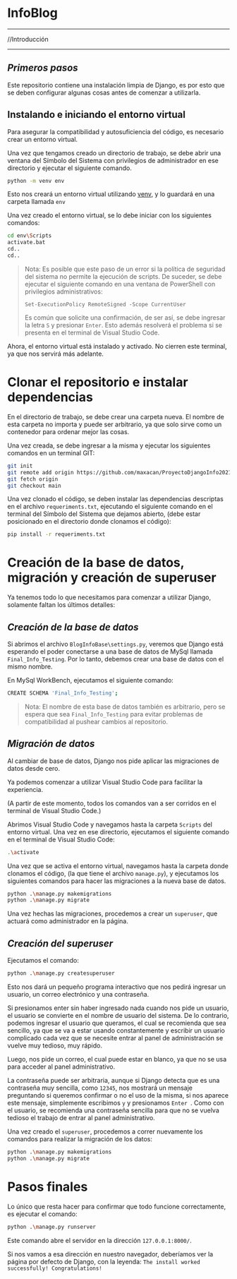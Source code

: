 # InfoBlog 
___
//Introducción
___
## _Primeros pasos_

Este repositorio contiene una instalación limpia de Django, es por esto que se deben configurar algunas cosas antes de comenzar a utilizarla.

## Instalando e iniciando el entorno virtual

Para asegurar la compatibilidad y autosuficiencia del código, es necesario crear un entorno virtual.

Una vez que tengamos creado un directorio de trabajo, se debe abrir una ventana del Símbolo del Sistema con privilegios de administrador en ese directorio y ejecutar el siguiente comando.
```sh
python -m venv env
```
Esto nos creará un entorno virtual utilizando [venv], y lo guardará en una carpeta llamada `env`

Una vez creado el entorno virtual, se lo debe iniciar con los siguientes comandos:

```sh
cd env\Scripts
activate.bat
cd..
cd..
```

> Nota: Es posible que este paso de un error si la política 
> de seguridad del sistema no permite la ejecución de scripts.
> De suceder, se debe ejecutar el siguiente comando en una 
> ventana de PowerShell con privilegios administrativos:
> 
> ```Set-ExecutionPolicy RemoteSigned -Scope CurrentUser```
> 
> Es común que solicite una confirmación, de ser así, se debe ingresar 
la letra `S` y presionar `Enter`.
> Esto además resolverá el problema si se presenta en el terminal
de Visual Studio Code.

Ahora, el entorno virtual está instalado y activado. No cierren este terminal, ya que nos servirá más adelante.

# Clonar el repositorio e instalar dependencias
En el directorio de trabajo, se debe crear una carpeta nueva.
El nombre de esta carpeta no importa y puede ser arbitrario, ya que solo sirve como un contenedor para ordenar mejor las cosas.

Una vez creada, se debe ingresar a la misma y ejecutar los siguientes comandos en un terminal GIT:

```sh
git init
git remote add origin https://github.com/maxacan/ProyectoDjangoInfo2021.git
git fetch origin
git checkout main
```

Una vez clonado el código, se deben instalar las dependencias descriptas en el archivo `requeriments.txt`, ejecutando el siguiente comando en el terminal del Símbolo del Sistema que dejamos abierto, (debe estar posicionado en el directorio donde clonamos el código):

```sh
pip install -r requeriments.txt
```

# Creación de la base de datos, migración y creación de superuser

Ya tenemos todo lo que necesitamos para comenzar a utilizar Django, solamente faltan los últimos detalles:

## _Creación de la base de datos_

Si abrimos el archivo `BlogInfoBase\settings.py`, veremos que Django está esperando el poder conectarse a una base de datos de MySql llamada `Final_Info_Testing`.
Por lo tanto, debemos crear una base de datos con el mismo nombre.

En MySql WorkBench, ejecutamos el siguiente comando:

```sh
CREATE SCHEMA 'Final_Info_Testing';
```

> Nota: El nombre de esta base de datos también es arbitrario, pero 
se espera que sea `Final_Info_Testing` para evitar problemas de compatibilidad
al pushear cambios al repositorio.

## _Migración de datos_
Al cambiar de base de datos, Django nos pide aplicar las migraciones de datos desde cero.

Ya podemos comenzar a utilizar Visual Studio Code para facilitar la experiencia.

(A partir de este momento, todos los comandos van a ser corridos en el terminal de Visual Studio Code.)

Abrimos Visual Studio Code y navegamos hasta la carpeta `Scripts` del entorno virtual.
Una vez en ese directorio, ejecutamos el siguiente comando en el terminal de Visual Studio Code:
```sh
.\activate
```

Una vez que se activa el entorno virtual, navegamos hasta la carpeta donde clonamos el código, (la que tiene el archivo `manage.py`), y ejecutamos los siguientes comandos para hacer las migraciones a la nueva base de datos.

```sh
python .\manage.py makemigrations
python .\manage.py migrate
```

Una vez hechas las migraciones, procedemos a crear un `superuser`, que actuará como administrador en la página.

## _Creación del superuser_

Ejecutamos el comando: 
```sh
python .\manage.py createsuperuser
```

Esto nos dará un pequeño programa interactivo que nos pedirá ingresar un usuario, un correo electrónico y una contraseña.

Si presionamos enter sin haber ingresado nada cuando nos pide un usuario, el usuario se convierte en el nombre de usuario del sistema. De lo contrario, podemos ingresar el usuario que queramos, el cual se recomienda que sea sencillo, ya que se va a estar usando constantemente y escribir un usuario complicado cada vez que se necesite entrar al panel de administración se vuelve muy tedioso, muy rápido.

Luego, nos pide un correo, el cual puede estar en blanco, ya que no se usa para acceder al panel administrativo.

La contraseña puede ser arbitraria, aunque si Django detecta que es una contraseña muy sencilla, como `12345`, nos mostrará un mensaje preguntando si queremos confirmar o no el uso de la misma, si nos aparece este mensaje, simplemente escribimos `y` y presionamos `Enter `.
Como con el usuario, se recomienda una contraseña sencilla para que no se vuelva tedioso el trabajo de entrar al panel administrativo.


Una vez creado el `superuser`, procedemos a correr nuevamente los comandos para realizar la migración de los datos: 
```sh
python .\manage.py makemigrations
python .\manage.py migrate
```

# Pasos finales

Lo único que resta hacer para confirmar que todo funcione correctamente, es ejecutar el comando:
```sh
python .\manage.py runserver
```
Este comando abre el servidor en la dirección `127.0.0.1:8000/`.

Si nos vamos a esa dirección en nuestro navegador, deberíamos ver la página por defecto de Django, con la leyenda:
`The install worked successfully! Congratulations!`

[//]: #
[venv]: <https://docs.python.org/es/3/library/venv.html>

